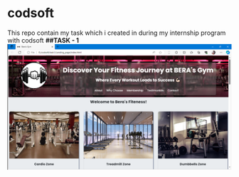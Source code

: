 # codsoft
This repo contain my task which i created in during my internship program with codsoft
**##TASK - 1**
![task 1 interface ](https://github.com/BERAMEET7/codsoft/blob/main/task1/Landing_page/interface.png)
